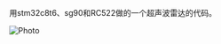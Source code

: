 用stm32c8t6、sg90和RC522做的一个超声波雷达的代码。

![Photo](http://github.com/Mario-Alex/Radar/raw/master\res\Photo.png)
